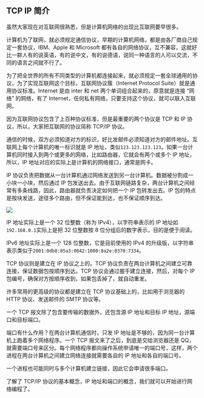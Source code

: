 ## TCP IP 简介

虽然大家现在对互联网很熟悉，但是计算机网络的出现比互联网要早很多。

计算机为了联网，就必须规定通信协议，早期的计算机网络，都是由各厂商自己规定一套协议，IBM、Apple 和 Microsoft 都有各自的网络协议，互不兼容，这就好比一群人有的说英语，有的说中文，有的说德语，说同一种语言的人可以交流，不同的语言之间就不行了。

为了把全世界的所有不同类型的计算机都连接起来，就必须规定一套全球通用的协议，为了实现互联网这个目标，互联网协议簇（Internet Protocol Suite）就是通用协议标准。Internet 是由 inter 和 net 两个单词组合起来的，原意就是连接 “网络” 的网络，有了 Internet，任何私有网络，只要支持这个协议，就可以联入互联网。

因为互联网协议包含了上百种协议标准，但是最重要的两个协议是 TCP 和 IP 协议，所以，大家把互联网的协议简称 TCP/IP 协议。

通信的时候，双方必须知道对方的标识，好比发邮件必须知道对方的邮件地址。互联网上每个计算机的唯一标识就是 IP 地址，类似`123.123.123.123`。如果一台计算机同时接入到两个或更多的网络，比如路由器，它就会有两个或多个 IP 地址，所以，IP 地址对应的实际上是计算机的网络接口，通常是网卡。

IP 协议负责把数据从一台计算机通过网络发送到另一台计算机。数据被分割成一小块一小块，然后通过 IP 包发送出去。由于互联网链路复杂，两台计算机之间经常有多条线路，因此，路由器就负责决定如何把一个 IP 包转发出去。IP 包的特点是按块发送，途径多个路由，但不保证能到达，也不保证顺序到达。

![](\fig\972515044819040.png)

IP 地址实际上是一个 32 位整数（称为 IPv4），以字符串表示的 IP 地址如`192.168.0.1`实际上是把 32 位整数按 8 位分组后的数字表示，目的是便于阅读。

IPv6 地址实际上是一个 128 位整数，它是目前使用的 IPv4 的升级版，以字符串表示类似于`2001:0db8:85a3:0042:1000:8a2e:0370:7334`。

TCP 协议则是建立在 IP 协议之上的。TCP 协议负责在两台计算机之间建立可靠连接，保证数据包按顺序到达。TCP 协议会通过握手建立连接，然后，对每个 IP 包编号，确保对方按顺序收到，如果包丢掉了，就自动重发。

许多常用的更高级的协议都是建立在 TCP 协议基础上的，比如用于浏览器的 HTTP 协议、发送邮件的 SMTP 协议等。

一个 TCP 报文除了包含要传输的数据外，还包含源 IP 地址和目标 IP 地址，源端口和目标端口。

端口有什么作用？在两台计算机通信时，只发 IP 地址是不够的，因为同一台计算机上跑着多个网络程序。一个 TCP 报文来了之后，到底是交给浏览器还是 QQ，就需要端口号来区分。每个网络程序都向操作系统申请唯一的端口号，这样，两个进程在两台计算机之间建立网络连接就需要各自的 IP 地址和各自的端口号。

一个进程也可能同时与多个计算机建立链接，因此它会申请很多端口。

了解了 TCP/IP 协议的基本概念，IP 地址和端口的概念，我们就可以开始进行网络编程了。
